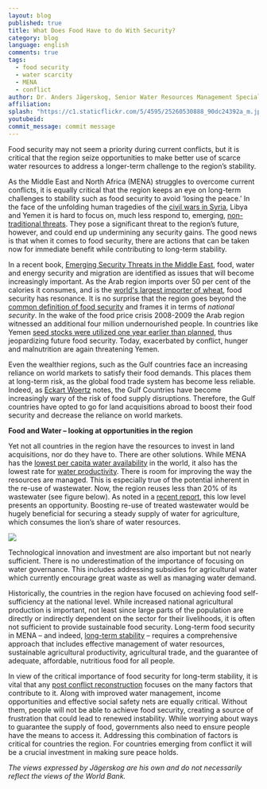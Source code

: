 ```yaml
---
layout: blog
published: true
title: What Does Food Have to do With Security?
category: blog
language: english
comments: true
tags: 
  - food security
  - water scarcity
  - MENA
  - conflict
author: Dr. Anders Jägerskog, Senior Water Resources Management Specialist at the World Bank, and Associate Professor in Peace and Development at Gothenburg University
affiliation: 
splash: "https://c1.staticflickr.com/5/4595/25260530888_90dc24392a_m.jpg"
youtubeid: 
commit_message: commit message
---
```

Food security may not seem a priority during current conflicts, but it is critical that the region seize opportunities to make better use of scarce water resources to address a longer-term challenge to the region’s stability.  <!-- more -->






As the Middle East and North Africa (MENA) struggles to overcome current conflicts, it is equally critical that the region keeps an eye on long-term challenges to stability such as food security to avoid ‘losing the peace.’ In the face of the unfolding human tragedies of the [civil wars in Syria](http://www.worldbank.org/en/country/syria/publication/the-toll-of-war-the-economic-and-social-consequences-of-the-conflict-in-syria), Libya and Yemen it is hard to focus on, much less respond to, emerging, [non-traditional threats](https://www.youtube.com/watch?v=C34R-tYFQWI). They pose a significant threat to the region’s future, however, and could end up undermining any security gains. The good news is that when it comes to food security, there are actions that can be taken now for immediate benefit while contributing to long-term stability.







In a recent book, [Emerging Security Threats in the Middle East](https://rowman.com/ISBN/9781442247635/Emerging-Security-Threats-in-the-Middle-East-The-Impact-of-Climate-Change-and-Globalization), food, water and energy security and migration are identified as issues that will become increasingly important. As the Arab region imports over 50 per cent of the calories it consumes, and is the [world's largest importer of wheat](https://openknowledge.worldbank.org/handle/10986/23964), food security has resonance. It is no surprise that the region goes beyond the [common definition of food security](http://www.ifpri.org/topic/food-security) and frames it in terms of *national security*. In the wake of the food price crisis 2008-2009 the Arab region witnessed an additional four million undernourished people. In countries like Yemen [seed stocks were utilized one year earlier than planned](https://openknowledge.worldbank.org/handle/10986/23966), thus jeopardizing future food security. Today, exacerbated by conflict,  hunger and malnutrition are again threatening Yemen. 







Even the wealthier regions, such as the Gulf countries face an increasing reliance on world markets to satisfy their food demands. This places them at long-term risk, as the global food trade system has become less reliable. Indeed, as [Eckart Woertz](https://global.oup.com/academic/product/oil-for-food-9780199659487?cc=us&lang=en&) notes, the Gulf Countries have become increasingly wary of the risk of food supply disruptions. Therefore, the Gulf countries have opted to go for land acquisitions abroad to boost their food security and decrease the reliance on world markets.







**Food and Water – looking at opportunities in the region**






Yet not all countries in the region have the resources to invest in land acquisitions, nor do they have to. There are other solutions. While MENA has the [lowest per capita water availability](http://blogs.worldbank.org/arabvoices/numbers-facts-about-water-crisis-arab-world) in the world, it also has the lowest rate for [water productivity](https://openknowledge.worldbank.org/handle/10986/27659). There is room for improving the way the resources are managed. This is especially true of the potential inherent in the re-use of wastewater. Now, the region reuses less than 20% of its wastewater (see figure below). As noted in a [recent report](http://www.worldbank.org/en/topic/water/publication/beyond-scarcity-water-security-in-the-middle-east-and-north-africa), this low level presents an opportunity. Boosting re-use of treated wastewater would be hugely beneficial for securing a steady supply of water for agriculture, which consumes the lion’s share of water resources.










![](https://c1.staticflickr.com/5/4687/24266948247_ab87e3d98a.jpg)










Technological innovation and investment are also important but not nearly sufficient. There is no underestimation of the importance of focusing on water governance. This includes addressing subsidies for agricultural water which currently encourage great waste as well as managing water demand. 










Historically, the countries in the region have focused on achieving food self-sufficiency at the national level. While increased national agricultural production is important, not least since large parts of the population are directly or indirectly dependent on the sector for their livelihoods, it is often not sufficient to provide sustainable food security. Long-term food security in MENA – and indeed, [long-term stability](https://www.newsecuritybeat.org/2014/12/feeding-unrest-closer-relationship-food-prices-sociopolitical-conflict/) – requires a comprehensive approach that includes effective management of water resources, sustainable agricultural productivity, agricultural trade, and the guarantee of adequate, affordable, nutritious food for all people.






In view of the critical importance of food security for long-term stability, it is vital that any [post conflict reconstruction](http://www.worldbank.org/en/region/mena/brief/our-new-strategy) focuses on the many factors that contribute to it. Along with improved water management, income opportunities and effective social safety nets are equally critical. Without them, people will not be able to achieve food security, creating a source of frustration that could lead to renewed instability. While worrying about ways to guarantee the supply of food, governments also need to ensure people have the means to access it. Addressing this combination of factors is critical for countries the region. For countries emerging from conflict it will be a crucial investment in making sure peace holds.






*The views expressed by Jägerskog are his own and do not necessarily reflect the views of the World Bank.*